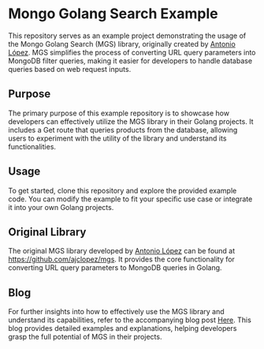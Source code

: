 # Mongo Golang Search Example
This repository serves as an example project demonstrating the usage of the Mongo Golang Search (MGS) library, originally created by [Antonio López](https://github.com/ajclopez). MGS simplifies the process of converting URL query parameters into MongoDB filter queries, making it easier for developers to handle database queries based on web request inputs.

## Purpose
The primary purpose of this example repository is to showcase how developers can effectively utilize the MGS library in their Golang projects. It includes a Get route that queries products from the database, allowing users to experiment with the utility of the library and understand its functionalities.

## Usage
To get started, clone this repository and explore the provided example code. You can modify the example to fit your specific use case or integrate it into your own Golang projects.

## Original Library
The original MGS library developed by [Antonio López](https://github.com/ajclopez) can be found at https://github.com/ajclopez/mgs. It provides the core functionality for converting URL query parameters to MongoDB queries in Golang.

## Blog
For further insights into how to effectively use the MGS library and understand its capabilities, refer to the accompanying blog post [Here](https://medium.com/@dharmilvaghasia3675/effortless-mongodb-query-handling-in-golang-exploring-mgs-library-62b9b6007da2). This blog provides detailed examples and explanations, helping developers grasp the full potential of MGS in their projects.

